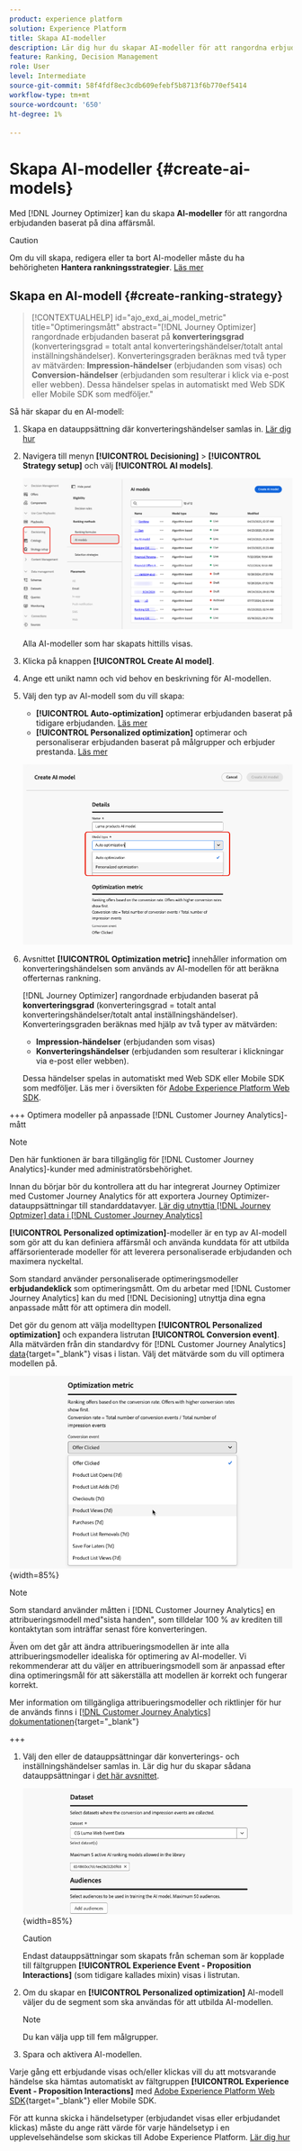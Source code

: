 ```yaml
---
product: experience platform
solution: Experience Platform
title: Skapa AI-modeller
description: Lär dig hur du skapar AI-modeller för att rangordna erbjudanden
feature: Ranking, Decision Management
role: User
level: Intermediate
source-git-commit: 58f4fdf8ec3cdb609efebf5b8713f6b770ef5414
workflow-type: tm+mt
source-wordcount: '650'
ht-degree: 1%

---
```


# Skapa AI-modeller {#create-ai-models}

Med [!DNL Journey Optimizer] kan du skapa **AI-modeller** för att rangordna erbjudanden baserat på dina affärsmål.

>[!CAUTION]
>
>Om du vill skapa, redigera eller ta bort AI-modeller måste du ha behörigheten **Hantera rankningsstrategier**. [Läs mer](../../administration/high-low-permissions.md#manage-ranking-strategies)

## Skapa en AI-modell {#create-ranking-strategy}

>[!CONTEXTUALHELP]
>id="ajo_exd_ai_model_metric"
>title="Optimeringsmått"
>abstract="[!DNL Journey Optimizer] rangordnade erbjudanden baserat på **konverteringsgrad** (konverteringsgrad = totalt antal konverteringshändelser/totalt antal inställningshändelser). Konverteringsgraden beräknas med två typer av mätvärden: **Impression-händelser** (erbjudanden som visas) och **Conversion-händelser** (erbjudanden som resulterar i klick via e-post eller webben). Dessa händelser spelas in automatiskt med Web SDK eller Mobile SDK som medföljer."

Så här skapar du en AI-modell:

1. Skapa en datauppsättning där konverteringshändelser samlas in. [Lär dig hur](../data-collection/create-dataset.md)

1. Navigera till menyn **[!UICONTROL Decisioning]** > **[!UICONTROL Strategy setup]** och välj **[!UICONTROL AI models]**.

   ![](../assets/ai-model-list.png)

   Alla AI-modeller som har skapats hittills visas.

1. Klicka på knappen **[!UICONTROL Create AI model]**.

1. Ange ett unikt namn och vid behov en beskrivning för AI-modellen.

1. Välj den typ av AI-modell som du vill skapa:

   * **[!UICONTROL Auto-optimization]** optimerar erbjudanden baserat på tidigare erbjudanden. [Läs mer](auto-optimization-model.md)
   * **[!UICONTROL Personalized optimization]** optimerar och personaliserar erbjudanden baserat på målgrupper och erbjuder prestanda. [Läs mer](personalized-optimization-model.md)

   ![](../assets/ai-model-types.png)

1. Avsnittet **[!UICONTROL Optimization metric]** innehåller information om konverteringshändelsen som används av AI-modellen för att beräkna offerternas rankning.

   [!DNL Journey Optimizer] rangordnade erbjudanden baserat på **konverteringsgrad** (konverteringsgrad = totalt antal konverteringshändelser/totalt antal inställningshändelser). Konverteringsgraden beräknas med hjälp av två typer av mätvärden:
   * **Impression-händelser** (erbjudanden som visas)
   * **Konverteringshändelser** (erbjudanden som resulterar i klickningar via e-post eller webben).

   Dessa händelser spelas in automatiskt med Web SDK eller Mobile SDK som medföljer. Läs mer i översikten för [Adobe Experience Platform Web SDK](https://experienceleague.adobe.com/docs/experience-platform/edge/home.html?lang=sv-SE).

+++ Optimera modeller på anpassade [!DNL Customer Journey Analytics]-mått

   >[!NOTE]
   >
   >Den här funktionen är bara tillgänglig för [!DNL Customer Journey Analytics]-kunder med administratörsbehörighet.
   >
   >Innan du börjar bör du kontrollera att du har integrerat Journey Optimizer med Customer Journey Analytics för att exportera Journey Optimizer-datauppsättningar till standarddatavyer. [Lär dig utnyttja [!DNL Journey Optmizer] data i [!DNL Customer Journey Analytics]](../../reports/cja-ajo.md)

   **[!UICONTROL Personalized optimization]**-modeller är en typ av AI-modell som gör att du kan definiera affärsmål och använda kunddata för att utbilda affärsorienterade modeller för att leverera personaliserade erbjudanden och maximera nyckeltal.

   Som standard använder personaliserade optimeringsmodeller **erbjudandeklick** som optimeringsmått. Om du arbetar med [!DNL Customer Journey Analytics] kan du med [!DNL Decisioning] utnyttja dina egna anpassade mått för att optimera din modell.

   Det gör du genom att välja modelltypen **[!UICONTROL Personalized optimization]** och expandera listrutan **[!UICONTROL Conversion event]**. Alla mätvärden från din standardvy för [!DNL Customer Journey Analytics] [data](https://experienceleague.adobe.com/sv/docs/analytics-platform/using/cja-dataviews/data-views){target="_blank"} visas i listan. Välj det mätvärde som du vill optimera modellen på.

   ![](../assets/ai-model-custom-metrics.png){width=85%}

   >[!NOTE]
   >
   >Som standard använder måtten i [!DNL Customer Journey Analytics] en attribueringsmodell med&quot;sista handen&quot;, som tilldelar 100 % av krediten till kontaktytan som inträffar senast före konverteringen.
   >
   >Även om det går att ändra attribueringsmodellen är inte alla attribueringsmodeller idealiska för optimering av AI-modeller. Vi rekommenderar att du väljer en attribueringsmodell som är anpassad efter dina optimeringsmål för att säkerställa att modellen är korrekt och fungerar korrekt.
   >
   >Mer information om tillgängliga attribueringsmodeller och riktlinjer för hur de används finns i [[!DNL Customer Journey Analytics] dokumentationen](https://experienceleague.adobe.com/sv/docs/analytics-platform/using/cja-dataviews/component-settings/attribution){target="_blank"}

+++

1. Välj den eller de datauppsättningar där konverterings- och inställningshändelser samlas in. Lär dig hur du skapar sådana datauppsättningar i [det här avsnittet](../data-collection/create-dataset.md).

   ![](../assets/ai-model-datasets.png){width=85%}

   >[!CAUTION]
   >
   >Endast datauppsättningar som skapats från scheman som är kopplade till fältgruppen **[!UICONTROL Experience Event - Proposition Interactions]** (som tidigare kallades mixin) visas i listrutan.

1. Om du skapar en **[!UICONTROL Personalized optimization]** AI-modell väljer du de segment som ska användas för att utbilda AI-modellen.

   <!--➡️ [Discover this feature in video](#video)-->

   >[!NOTE]
   >
   >Du kan välja upp till fem målgrupper.

1. Spara och aktivera AI-modellen.

<!--At this point, you must have:

* created the AI model,
* defined which type of event you want to capture - offer displayed (impression) and/or offer clicked (conversion),
* and in which dataset you want to collect the event data.-->

Varje gång ett erbjudande visas och/eller klickas vill du att motsvarande händelse ska hämtas automatiskt av fältgruppen **[!UICONTROL Experience Event - Proposition Interactions]** med [Adobe Experience Platform Web SDK](https://experienceleague.adobe.com/docs/experience-platform/edge/web-sdk-faq.html?lang=sv-SE#what-is-adobe-experience-platform-web-sdk%3F){target="_blank"} eller Mobile SDK.

För att kunna skicka i händelsetyper (erbjudandet visas eller erbjudandet klickas) måste du ange rätt värde för varje händelsetyp i en upplevelsehändelse som skickas till Adobe Experience Platform. [Lär dig hur](../data-collection/schema-requirement.md)

<!--
## How-to video {#video}

Learn how to create a personalized optimization model and how to apply it to a decision.

>[!VIDEO](https://video.tv.adobe.com/v/3445955?quality=12&captions=swe)-->
